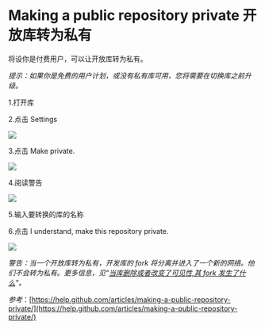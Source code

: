 Making a public repository private 开放库转为私有
===========
 
将设你是付费用户，可以让开放库转为私有。

*提示：如果你是免费的用户计划，或没有私有库可用，您将需要在切换库之前升级。*

1.打开库

2.点击 Settings

![](https://help.github.com/assets/images/help/repository/repo-actions-settings.png)

3.点击 Make private.

![](https://help.github.com/assets/images/help/repository/repo-makeprivate.png)

4.阅读警告

![](https://help.github.com/assets/images/help/repository/repo-privateconfirm.png)

5.输入要转换的库的名称

6.点击  I understand, make this repository private.

![](https://help.github.com/assets/images/help/repository/repo-privateconfirm.png)


*警告：当一个开放库转为私有，开发库的 fork 将分离并进入了一个新的网络。他们不会转为私有。更多信息，见“[当库删除或者改变了可见性,其 fork 发生了什么](https://github.com/waylau/github-help/blob/master/What%20happens%20to%20forks%20when%20a%20repository%20is%20deleted%20or%20changes%20visibility%20%E5%BD%93%E5%BA%93%E5%88%A0%E9%99%A4%E6%88%96%E8%80%85%E6%94%B9%E5%8F%98%E4%BA%86%E5%8F%AF%E8%A7%81%E6%80%A7%2C%E5%85%B6%20fork%20%E5%8F%91%E7%94%9F%E4%BA%86%E4%BB%80%E4%B9%88.md)”。*

*参考*：[https://help.github.com/articles/making-a-public-repository-private/](https://help.github.com/articles/making-a-public-repository-private/)

